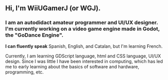 ## Hi, I'm WiiUGamerJ (or WGJ).
### I am an **autodidact amateur programmer** and UI/UX designer. I'm currently working on a video game engine made in Godot, the "GoDance Engine".

**I can fluently speak** Spanish, English, and Catalan, but I'm learning French.

Currently, I am learning GDScript language, html and CSS language, UI/UX design. Since I was little I have been interested in computing, which has led me to early learning about the basics of software and hardware, programming, etc.

<!---
WiiUGamerJ/WiiUGamerJ is a ✨ special ✨ repository because its `README.md` (this file) appears on your GitHub profile.
You can click the Preview link to take a look at your changes.
--->
